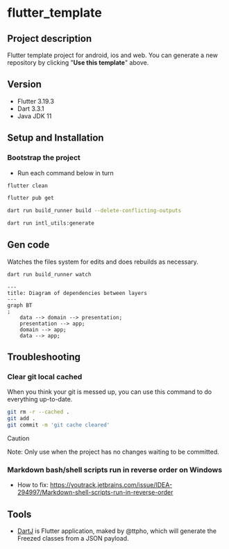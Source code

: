 # flutter_template

## Project description

Flutter template project for android, ios and web. You can generate a new repository by clicking
"**Use this template**" above.

## Version

- Flutter 3.19.3
- Dart 3.3.1
- Java JDK 11

## Setup and Installation

### Bootstrap the project

- Run each command below in turn

```bash
flutter clean
```

```bash
flutter pub get 
```

```bash
dart run build_runner build --delete-conflicting-outputs 
```

```bash
dart run intl_utils:generate
```

## Gen code

Watches the files system for edits and does rebuilds as necessary.

```bash
dart run build_runner watch
```

```mermaid
---
title: Diagram of dependencies between layers
---
graph BT
;
    data --> domain --> presentation;
    presentation --> app;
    domain --> app;
    data --> app;
```

## Troubleshooting

### Clear git local cached

When you think your git is messed up, you can use this command to do everything up-to-date.

```bash
git rm -r --cached . 
git add . 
git commit -m 'git cache cleared'
```

> [!CAUTION]
> Note: Only use when the project has no changes waiting to be committed.

### Markdown bash/shell scripts run in reverse order on Windows

- How to
  fix: https://youtrack.jetbrains.com/issue/IDEA-294997/Markdown-shell-scripts-run-in-reverse-order

## Tools

- [DartJ](https://dartj.web.app/) is Flutter application, maked by @ttpho, which will generate the
  Freezed classes from a JSON payload.